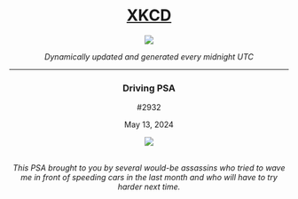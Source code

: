 
<h1 align="center"><a href="https://xkcd.com">XKCD</a></h1>
<div align="center">
    <img src="https://img.shields.io/github/last-commit/ShashashankThakur/XKCD?label=last%20updated" />
</div>

<p align="center"><i>Dynamically updated and generated every midnight UTC</i></p>
<hr>
<div align="center">
    <h3><strong>Driving PSA</strong></h3>
    <p>#2932</p>
    <p>May 13, 2024</p>
    <img src="https://imgs.xkcd.com/comics/driving_psa.png">
    <br></br>
    <p><i>This PSA brought to you by several would-be assassins who tried to wave me in front of speeding cars in the last month and who will have to try harder next time.</i></p>
</div>
